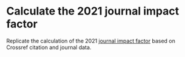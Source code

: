 # Calculate the 2021 journal impact factor

Replicate the calculation of the 2021
[journal impact factor](https://en.wikipedia.org/wiki/Impact_factor)
based on Crossref citation and journal data.
